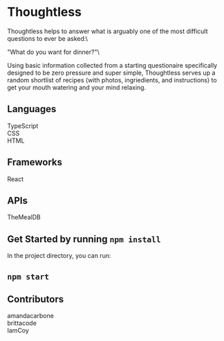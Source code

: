 # Thoughtless

Thoughtless helps to answer what is arguably one of the most difficult questions to ever be asked:\

"What do you want for dinner?"\

Using basic information collected from a starting questionaire specifically designed to be zero pressure and super simple, Thoughtless serves up a random shortlist of recipes (with photos, ingriedients, and instructions) to get your mouth watering and your mind relaxing.

## Languages

TypeScript\
CSS\
HTML

## Frameworks

React

## APIs

TheMealDB

## Get Started by running `npm install`

In the project directory, you can run:

## `npm start`

## Contributors

amandacarbone\
brittacode\
IamCoy
